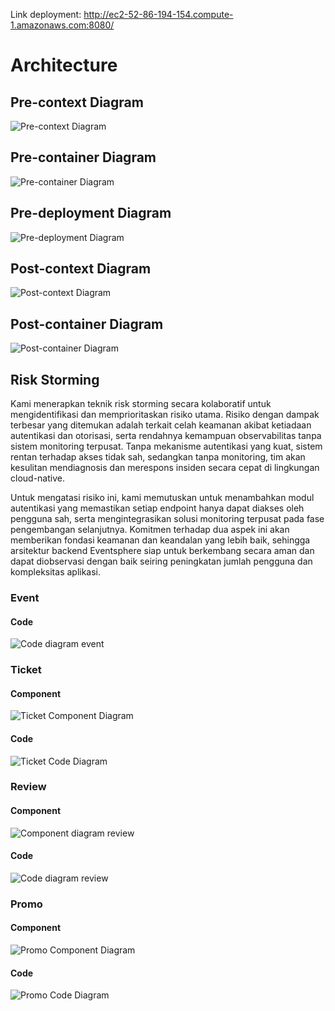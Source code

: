 Link deployment: http://ec2-52-86-194-154.compute-1.amazonaws.com:8080/

# Architecture

## Pre-context Diagram
![Pre-context Diagram](resources/diagram/assets/Pre-context%20diagram.drawio.png)
## Pre-container Diagram
![Pre-container Diagram](resources/diagram/assets/Pre-container%20diagram.drawio.png)
## Pre-deployment Diagram
![Pre-deployment Diagram](resources/diagram/assets/Pre-deployment%20diagram.drawio.png)
## Post-context Diagram
![Post-context Diagram](resources/diagram/assets/Post-context%20diagram.drawio.png)
## Post-container Diagram
![Post-container Diagram](resources/diagram/assets/Post-container%20diagram.drawio.png)

## Risk Storming

Kami menerapkan teknik risk storming secara kolaboratif untuk mengidentifikasi dan memprioritaskan risiko utama. Risiko dengan dampak terbesar yang ditemukan adalah terkait celah keamanan akibat ketiadaan autentikasi dan otorisasi, serta rendahnya kemampuan observabilitas tanpa sistem monitoring terpusat. Tanpa mekanisme autentikasi yang kuat, sistem rentan terhadap akses tidak sah, sedangkan tanpa monitoring, tim akan kesulitan mendiagnosis dan merespons insiden secara cepat di lingkungan cloud-native.

Untuk mengatasi risiko ini, kami memutuskan untuk menambahkan modul autentikasi yang memastikan setiap endpoint hanya dapat diakses oleh pengguna sah, serta mengintegrasikan solusi monitoring terpusat pada fase pengembangan selanjutnya. Komitmen terhadap dua aspek ini akan memberikan fondasi keamanan dan keandalan yang lebih baik, sehingga arsitektur backend Eventsphere siap untuk berkembang secara aman dan dapat diobservasi dengan baik seiring peningkatan jumlah pengguna dan kompleksitas aplikasi.

### Event
#### Code
![Code diagram event](resources/diagram/assets/event.png)

### Ticket
#### Component
![Ticket Component Diagram](resources/diagram/assets/Ticket_Component_Diagram.png)

#### Code
![Ticket Code Diagram](resources/diagram/assets/Ticket_Code_Diagram.png)

### Review
#### Component
![Component diagram review](resources/diagram/assets/review_comp.png)

#### Code
![Code diagram review](resources/diagram/assets/review_code.png)

### Promo
#### Component
![Promo Component Diagram](resources/diagram/assets/promo_component_diagram.png)

#### Code
![Promo Code Diagram](resources/diagram/assets/promo_code_diagram.png)
